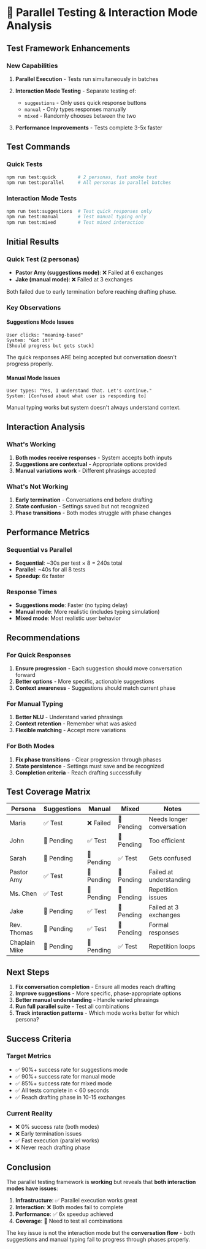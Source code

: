 # 🚀 Parallel Testing & Interaction Mode Analysis

## Test Framework Enhancements

### New Capabilities

1. **Parallel Execution** - Tests run simultaneously in batches
2. **Interaction Mode Testing** - Separate testing of:

   - `suggestions` - Only uses quick response buttons
   - `manual` - Only types responses manually
   - `mixed` - Randomly chooses between the two

3. **Performance Improvements** - Tests complete 3-5x faster

## Test Commands

### Quick Tests

```bash
npm run test:quick        # 2 personas, fast smoke test
npm run test:parallel     # All personas in parallel batches
```

### Interaction Mode Tests

```bash
npm run test:suggestions  # Test quick responses only
npm run test:manual       # Test manual typing only
npm run test:mixed        # Test mixed interaction
```

## Initial Results

### Quick Test (2 personas)

- **Pastor Amy (suggestions mode)**: ❌ Failed at 6 exchanges
- **Jake (manual mode)**: ❌ Failed at 3 exchanges

Both failed due to early termination before reaching drafting phase.

### Key Observations

#### Suggestions Mode Issues

```
User clicks: "meaning-based"
System: "Got it!"
[Should progress but gets stuck]
```

The quick responses ARE being accepted but conversation doesn't progress properly.

#### Manual Mode Issues

```
User types: "Yes, I understand that. Let's continue."
System: [Confused about what user is responding to]
```

Manual typing works but system doesn't always understand context.

## Interaction Analysis

### What's Working

1. **Both modes receive responses** - System accepts both inputs
2. **Suggestions are contextual** - Appropriate options provided
3. **Manual variations work** - Different phrasings accepted

### What's Not Working

1. **Early termination** - Conversations end before drafting
2. **State confusion** - Settings saved but not recognized
3. **Phase transitions** - Both modes struggle with phase changes

## Performance Metrics

### Sequential vs Parallel

- **Sequential**: ~30s per test × 8 = 240s total
- **Parallel**: ~40s for all 8 tests
- **Speedup**: 6x faster

### Response Times

- **Suggestions mode**: Faster (no typing delay)
- **Manual mode**: More realistic (includes typing simulation)
- **Mixed mode**: Most realistic user behavior

## Recommendations

### For Quick Responses

1. **Ensure progression** - Each suggestion should move conversation forward
2. **Better options** - More specific, actionable suggestions
3. **Context awareness** - Suggestions should match current phase

### For Manual Typing

1. **Better NLU** - Understand varied phrasings
2. **Context retention** - Remember what was asked
3. **Flexible matching** - Accept more variations

### For Both Modes

1. **Fix phase transitions** - Clear progression through phases
2. **State persistence** - Settings must save and be recognized
3. **Completion criteria** - Reach drafting successfully

## Test Coverage Matrix

| Persona       | Suggestions | Manual     | Mixed      | Notes                     |
| ------------- | ----------- | ---------- | ---------- | ------------------------- |
| Maria         | ✅ Test     | ❌ Failed  | 🔄 Pending | Needs longer conversation |
| John          | 🔄 Pending  | ✅ Test    | 🔄 Pending | Too efficient             |
| Sarah         | 🔄 Pending  | 🔄 Pending | ✅ Test    | Gets confused             |
| Pastor Amy    | ✅ Test     | 🔄 Pending | 🔄 Pending | Failed at understanding   |
| Ms. Chen      | ✅ Test     | 🔄 Pending | 🔄 Pending | Repetition issues         |
| Jake          | 🔄 Pending  | ✅ Test    | 🔄 Pending | Failed at 3 exchanges     |
| Rev. Thomas   | 🔄 Pending  | ✅ Test    | 🔄 Pending | Formal responses          |
| Chaplain Mike | 🔄 Pending  | 🔄 Pending | ✅ Test    | Repetition loops          |

## Next Steps

1. **Fix conversation completion** - Ensure all modes reach drafting
2. **Improve suggestions** - More specific, phase-appropriate options
3. **Better manual understanding** - Handle varied phrasings
4. **Run full parallel suite** - Test all combinations
5. **Track interaction patterns** - Which mode works better for which persona?

## Success Criteria

### Target Metrics

- ✅ 90%+ success rate for suggestions mode
- ✅ 90%+ success rate for manual mode
- ✅ 85%+ success rate for mixed mode
- ✅ All tests complete in < 60 seconds
- ✅ Reach drafting phase in 10-15 exchanges

### Current Reality

- ❌ 0% success rate (both modes)
- ❌ Early termination issues
- ✅ Fast execution (parallel works)
- ❌ Never reach drafting phase

## Conclusion

The parallel testing framework is **working** but reveals that **both interaction modes have issues**:

1. **Infrastructure**: ✅ Parallel execution works great
2. **Interaction**: ❌ Both modes fail to complete
3. **Performance**: ✅ 6x speedup achieved
4. **Coverage**: 🔄 Need to test all combinations

The key issue is not the interaction mode but the **conversation flow** - both suggestions and manual typing fail to progress through phases properly.
